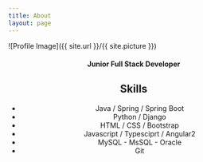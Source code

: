 ```yaml
---
title: About
layout: page
---
```

![Profile Image]({{ site.url }}/{{ site.picture }})

<div align="center">
<h4>Junior Full Stack Developer</h4>

<h2>Skills</h2>

<ul class="skill-list">
	<li>Java / Spring / Spring Boot</li>
	<li>Python / Django</li>
	<li>HTML / CSS / Bootstrap</li>
	<li>Javascript / Typesciprt / Angular2</li>
	<li>MySQL - MsSQL - Oracle</li>
	<li>Git</li>
</ul>
</div>